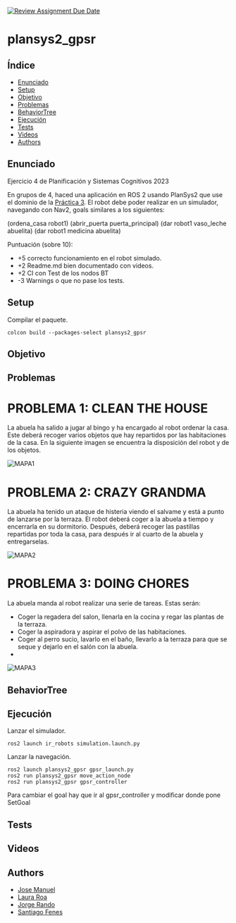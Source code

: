 [![Review Assignment Due Date](https://classroom.github.com/assets/deadline-readme-button-8d59dc4de5201274e310e4c54b9627a8934c3b88527886e3b421487c677d23eb.svg)](https://classroom.github.com/a/j9y_86cr)

# plansys2_gpsr

## Índice
- [Enunciado](#enunciado)
- [Setup](#setup)
- [Objetivo](#objetivo)
- [Problemas](#problemas)
- [BehaviorTree](#behaviortree)
- [Ejecución](#ejecución)
- [Tests](#tests)
- [Videos](#videos)
- [Authors](#authors)

## Enunciado
Ejercicio 4 de Planificación y Sistemas Cognitivos 2023

En grupos de 4, haced una aplicación en ROS 2 usando PlanSys2 que use el dominio de la [Práctica 3](https://github.com/Docencia-fmrico/planning-exercise/blob/main/README.md). El robot debe poder realizar en un simulador, navegando con Nav2, goals similares a los siguientes:

(ordena_casa robot1)
(abrir_puerta puerta_principal)
(dar robot1 vaso_leche abuelita)
(dar robot1 medicina abuelita)

Puntuación (sobre 10):   
* +5 correcto funcionamiento en el robot simulado.
* +2 Readme.md bien documentado con videos.
* +2 CI con Test de los nodos BT
* -3 Warnings o que no pase los tests.

## Setup
Compilar el paquete.
```
colcon build --packages-select plansys2_gpsr
```

## Objetivo

## Problemas
# PROBLEMA 1: CLEAN THE HOUSE

La abuela ha salido a jugar al bingo y ha encargado al robot ordenar la casa. Este deberá recoger varios objetos que hay repartidos por las habitaciones de la casa. En la siguiente imagen se encuentra la disposición del robot y de los objetos.

![MAPA1](https://user-images.githubusercontent.com/98589920/234391060-25336f24-0432-4cbe-90fd-d52529cee4ec.png)


# PROBLEMA 2: CRAZY GRANDMA

La abuela ha tenido un ataque de histeria viendo el salvame y está a punto de lanzarse por la terraza. El robot deberá coger a la abuela a tiempo y encerrarla en su dormitorio. Después, deberá recoger las pastillas repartidas por toda la casa, para después ir al cuarto de la abuela y entregarselas.

![MAPA2](https://user-images.githubusercontent.com/98589920/234391409-b23ef682-58be-4321-9304-0e3b25d2d8ab.png)


# PROBLEMA 3: DOING CHORES

La abuela manda al robot realizar una serie de tareas. Estas serán:
- Coger la regadera del salon, llenarla en la cocina y regar las plantas de la terraza.
- Coger la aspiradora y aspirar el polvo de las habitaciones.
- Coger al perro sucio, lavarlo en el baño, llevarlo a la terraza para que se seque y dejarlo en el salón con la abuela.
- 
![MAPA3](https://user-images.githubusercontent.com/98589920/234391129-040b6df4-45dd-4246-b3c0-c9ea94f23ce6.png)


## BehaviorTree

## Ejecución
Lanzar el simulador.
```
ros2 launch ir_robots simulation.launch.py
```
Lanzar la navegación.
```
ros2 launch plansys2_gpsr gpsr_launch.py
ros2 run plansys2_gpsr move_action_node
ros2 run plansys2_gpsr gpsr_controller 
```

Para cambiar el goal hay que ir al gpsr_controller y modificar donde pone SetGoal

## Tests

## Videos

## Authors
 - [Jose Manuel](https://github.com/Josetost)
 - [Laura Roa](https://github.com/lroa2019)
 - [Jorge Rando](https://github.com/jorgerando)
 - [Santiago Fenes](https://github.com/santtfg)
